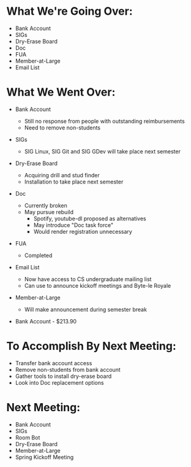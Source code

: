 # What We're Going Over:
- Bank Account
- SIGs
- Dry-Erase Board
- Doc
- FUA
- Member-at-Large
- Email List

# What We Went Over:

- Bank Account
    - Still no response from people with outstanding reimbursements
    - Need to remove non-students

- SIGs
    - SIG Linux, SIG Git and SIG GDev will take place next semester

- Dry-Erase Board
    - Acquiring drill and stud finder
    - Installation to take place next semester

- Doc
    - Currently broken
    - May pursue rebuild 
        - Spotify, youtube-dl proposed as alternatives
        - May introduce "Doc task force"
        - Would render registration unnecessary

- FUA
    - Completed

- Email List
    - Now have access to CS undergraduate mailing list
    - Can use to announce kickoff meetings and Byte-le Royale

- Member-at-Large
    - Will make announcement during semester break

- Bank Account - $213.90

# To Accomplish By Next Meeting: 
- Transfer bank account access 
- Remove non-students from bank account
- Gather tools to install dry-erase board
- Look into Doc replacement options

# Next Meeting:
- Bank Account
- SIGs
- Room Bot
- Dry-Erase Board
- Member-at-Large
- Spring Kickoff Meeting
